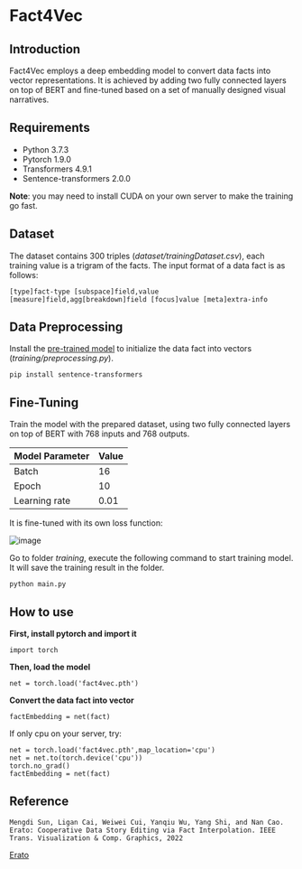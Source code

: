 # Fact4Vec

## Introduction
Fact4Vec employs a deep embedding model to convert data facts into vector representations. It is achieved by adding two fully connected layers on top of BERT and fine-tuned based on a set of manually designed visual narratives.

## Requirements
- Python 3.7.3
- Pytorch 1.9.0
- Transformers 4.9.1
- Sentence-transformers 2.0.0

**Note**: you may need to install CUDA on your own server to make the training go fast.

## Dataset
The dataset contains 300 triples (_dataset/trainingDataset.csv_), each training value is a trigram of the facts. The input format of a data fact is as follows:
```
[type]fact-type [subspace]field,value [measure]field,agg[breakdown]field [focus]value [meta]extra-info
```
## Data Preprocessing
Install the [pre-trained model](https://www.sbert.net/) to initialize the data fact into vectors (_training/preprocessing.py_).
```
pip install sentence-transformers
```

## Fine-Tuning
Train the model with the prepared dataset, using two fully connected layers on top of BERT with 768 inputs and 768 outputs. 

|Model Parameter|Value|
|-------------|-------------------|
|Batch|16|
|Epoch|10|
|Learning rate|0.01|


It is fine-tuned with its own loss function:

![image](https://github.com/idvxlab/fact4vec/blob/master/training/loss_function.png)

Go to folder _training_, execute the following command to start training model. It will save the training result in the folder.
```
python main.py
```

## How to use
**First, install pytorch and import it**
```
import torch
```
**Then, load the model**
```
net = torch.load('fact4vec.pth')
```
**Convert the data fact into vector**
```
factEmbedding = net(fact)
```

If only cpu on your server, try:
```
net = torch.load('fact4vec.pth',map_location='cpu')
net = net.to(torch.device('cpu'))
torch.no_grad()
factEmbedding = net(fact)
```

## Reference
```
Mengdi Sun, Ligan Cai, Weiwei Cui, Yanqiu Wu, Yang Shi, and Nan Cao. Erato: Cooperative Data Story Editing via Fact Interpolation. IEEE Trans. Visualization & Comp. Graphics, 2022
```
[Erato](https://erato.idvxlab.com)